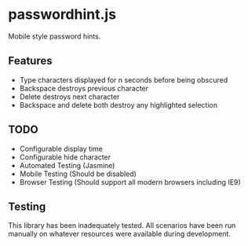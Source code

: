 # passwordhint.js

Mobile style password hints.

## Features
 - Type characters displayed for n seconds before being obscured
 - Backspace destroys previous character
 - Delete destroys next character
 - Backspace and delete both destroy any highlighted selection

## TODO
 - Configurable display time
 - Configurable hide character
 - Automated Testing (Jasmine)
 - Mobile Testing (Should be disabled)
 - Browser Testing (Should support all modern browsers including IE9)

## Testing
This library has been inadequately tested.  All scenarios have been run manually on whatever resources were available during development.
